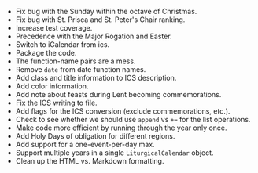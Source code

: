 * Fix bug with the Sunday within the octave of Christmas.
* Fix bug with St. Prisca and St. Peter's Chair ranking.
* Increase test coverage.
* Precedence with the Major Rogation and Easter.
* Switch to iCalendar from ics.
* Package the code.
* The function-name pairs are a mess.
* Remove `date` from date function names.
* Add class and title information to ICS description.
* Add color information.
* Add note about feasts during Lent becoming commemorations.
* Fix the ICS writing to file.
* Add flags for the ICS conversion (exclude commemorations, etc.).
* Check to see whether we should use `append` vs `+=` for the list operations.
* Make code more efficient by running through the year only once.
* Add Holy Days of obligation for different regions.
* Add support for a one-event-per-day max.
* Support multiple years in a single `LiturgicalCalendar` object.
* Clean up the HTML vs. Markdown formatting.
